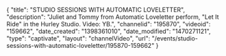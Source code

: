{
    "title": "STUDIO SESSIONS WITH AUTOMATIC LOVELETTER",
    "description": "Juliet and Tommy from Automatic Loveletter perform, \"Let It Ride\" in the Hurley Studio. Video: YB.",
    "channelid": "195870",
    "videoid": "159662",
    "date_created": "1398361010",
    "date_modified": "1470271121",
    "type": "captivate",
    "layout": "channelVideo",
    "url": "\/events\/studio-sessions-with-automatic-loveletter\/195870-159662"
}